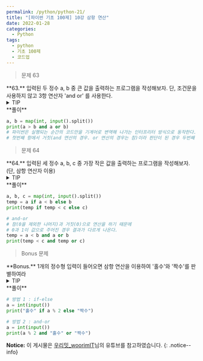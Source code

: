 ```yaml
---
permalink: /python/python-21/
title: "[파이썬 기초 100제] 10강 삼항 연산"
date: 2022-01-28
categories:
  - Python
tags:
  - python
  - 기초 100제
  - 코드업
---
```


> 문제 63

<div class="notice--success" markdown="1">
**63.**   
입력된 두 정수 a, b 중 큰 값을 출력하는 프로그램을 작성해보자.
단, 조건문을 사용하지 않고 3항 연산자 'and or' 를 사용한다.
</div>

<details>
<summary>TIP</summary>
<div markdown="1">

파이썬에서의 3항(세 개의 요소로 이루어지는) 연산자는 다른 언어와 사용 방식이 다소 다르다.
타 언어 : "조건식 ? (참일 때의 값) : (거짓일 때의 값)”

파이썬에서의 3항(ternary) 연산자는 "조건식 and (참일 때의 값) or (거짓일 때의 값)” 의 형태로 사용하는 연산자이다.
조건식의 계산 결과가 참인 경우에는 'and' 오른쪽의 값 또는 식으로 바뀌고,
거짓인 경우에는 'or' 오른쪽의 값 또는 식으로 바뀐다.
이것이 가능한 이유는 파이썬이 인터프리터 방식으로 동작하기 때문이다.

**인터프리터**
파이썬은 스크립트 언어이며, 스크립트 언어는 대부분 인터프리터 방식으로 동작한다.
인터프리터는 컴파일러와 대조되는 의미이기에 컴파일과 함께 설명이 필요하다.

컴파일은 소스 코드를 처음부터 끝까지 모두 기게어로 번역한 후에 실행 파일을 만들고, 그것을 컴퓨터가 실행하는 방식이기 때문에 실행속도가 비교적 빠르다.
인터프리트는 소스 코드를 처음부터 끝까지 전체 번역을 하는 것이 아니라, 실행되는 즉시 그 순간의 코드만을 기계어로 번역해 나아간다. 
따라서 모든 소스 코드를 통으로 번역하는 컴파일에 비해 생산 속도는 빠르나, 모두 번역되기까지의 시간이 비교적 오래 걸리므로 실행 속도가 느린 것이다.

이러한 인터프리트(Interpret)를 실행하는 프로그램을 인터프리터라고 부르나, 실생활에서는 그다지 차이를 두고 얘기하진 않는다.
by. 우리밋

</div>
</details>

<div class="notice" markdown="1">
**풀이**

```python
a, b = map(int, input().split())
print(a > b and a or b)
# 파이썬은 실행되는 순간의 코드만을 기계어로 변역해 나가는 인터프리터 방식으로 동작한다.
# 첫번째 항에서 거짓(and 연산의 경우. or 연산의 경우는 참)이라 판단이 된 경우 두번째 항을 무시하게 되는 특성을 이용한 연산이다.
```
</div>

> 문제 64

<div class="notice--success" markdown="1">
**64.**   
입력된 세 정수 a, b, c 중 가장 작은 값을 출력하는 프로그램을 작성해보자. (단, 삼항 연산자 이용)
</div>

<details>
<summary>TIP</summary>
<div markdown="1">

파이썬에서는 논리연산을 이용한 삼항 연산자 외에 if-else를 이용한 삼항 연산도 제공한다. 이러한 이유는 논리연산을 이용한 삼항연산 때 발생할 수 있는 오류가 있기 때문이다.
3항 논리 연산의 오류 : 5==5 and 5-5 or 5+5 >> 10
위 연산에서는 5==5가 참이기 때문에 5-5가 실행되어 0이 출력되는 것이 맞다. 그러나 10이 출력된다. 이유는 논리 연산의 특성 때문이다.
위 구문을 크게 따져보면 (True and false) or true 로 표현할 수 있다. 따라서 앞의 (True and false)가 false가 되므로 or 오른쪽에 true 값인 10이 출력된 것이다.
if-else를 이용한 삼항 연산은 "(참일 때의 값) if (조건식) else (거짓일 때의 값)"으로 나타낼 수 있다.
삼항 연산자는 중첩하여 이용할 수 있다.

</div>
</details>

<div class="notice" markdown="1">
**풀이**

```python
a, b, c = map(int, input().split())
temp = a if a < b else b
print(temp if temp < c else c)

# and-or
# 참(0을 제외한 나머지)과 거짓(0)으로 연산을 하기 때문에
# 0과 1이 값으로 주어진 경우 결과가 다르게 나온다.
temp = a < b and a or b
print(temp < c and temp or c)
```
</div>

> Bonus 문제

<div class="notice--success" markdown="1">
**Bonus.**   
1개의 정수형 입력이 들어오면 삼항 연산을 이용하여 '홀수'와 '짝수'를 판별하여라
</div>

<details>
<summary>TIP</summary>
<div markdown="1">

입력이 2로 나눠지면 짝수이고, 그렇지 않으면 홀수임을 이용한다.
파이썬에서의 논리연산인 AND와 OR의 특징을 이용한다. => 파이썬에서는 이러한 연산을 "삼항 연산"으로 정의한다.

입력이 2로 나눠지면 짝수이고, 그렇지 않으면 홀수임을 이용한다.
파이썬에서의 삼항 연산은 if-else로도 구현할 수 있다.

</div>
</details>

<div class="notice" markdown="1">
**풀이**

```python
# 방법 1 : if-else
a = int(input())
print("홀수" if a % 2 else "짝수")

# 방법 2 : and-or
a = int(input())
print(a % 2 and "홀수" or "짝수")
```
</div>

**Notice:** 이 게시물은 [우리밋_woorimIT](https://www.youtube.com/watch?v=7sykajCtgCw&list=PLSK4WsJ8JS4dOszA7Zr8paqI81Mv27tNq&index=2)님의 유튜브를 참고하였습니다.
{: .notice--info}